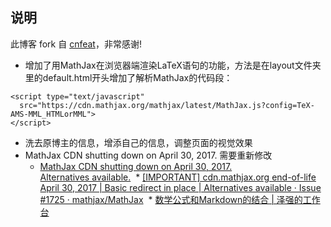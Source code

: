 ## 说明

此博客 fork 自 [cnfeat](https://github.com/cnfeat/cnfeat.github.io)，非常感谢!
* 增加了用MathJax在浏览器端渲染LaTeX语句的功能，方法是在layout文件夹里的default.html开头增加了解析MathJax的代码段：
```
<script type="text/javascript"
  src="https://cdn.mathjax.org/mathjax/latest/MathJax.js?config=TeX-AMS-MML_HTMLorMML">
</script>
```
* 洗去原博主的信息，增添自己的信息，调整页面的视觉效果
* MathJax CDN shutting down on April 30, 2017. 需要重新修改
  * [MathJax CDN shutting down on April 30, 2017. <br> Alternatives available.](https://www.mathjax.org/cdn-shutting-down/)
  * [[IMPORTANT] cdn.mathjax.org end-of-life April 30, 2017 | Basic redirect in place | Alternatives available · Issue #1725 · mathjax/MathJax](https://github.com/mathjax/MathJax/issues/1725)
  * [数学公式和Markdown的结合 | 泽强的工作台](http://www.huangzeqiang.tech/2017/05/%E6%95%B0%E5%AD%A6%E5%85%AC%E5%BC%8F%E5%92%8CMarkdown%E7%9A%84%E7%BB%93%E5%90%88/)

